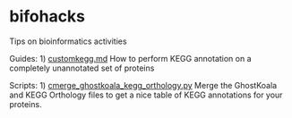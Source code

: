 # bifohacks

Tips on bioinformatics activities

Guides:
    1) [customkegg.md]("./customkegg.md") How to perform KEGG annotation on a completely unannotated set of proteins


Scripts:
    1) [cmerge_ghostkoala_kegg_orthology.py](./scripts/cmerge_ghostkoala_kegg_orthology.py) Merge the GhostKoala and KEGG Orthology files to get a nice table of KEGG annotations for your proteins.